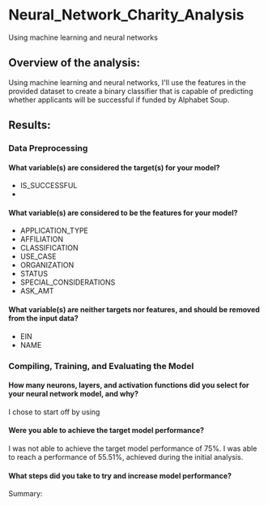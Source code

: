# Neural_Network_Charity_Analysis
Using machine learning and neural networks

## Overview of the analysis: 

Using machine learning and neural networks, I'll use the features in the provided dataset to create a binary classifier that is capable of predicting whether applicants will be successful if funded by Alphabet Soup.

## Results:
### Data Preprocessing

#### What variable(s) are considered the target(s) for your model?
- IS_SUCCESSFUL
- 
#### What variable(s) are considered to be the features for your model?
- APPLICATION_TYPE
- AFFILIATION
- CLASSIFICATION
- USE_CASE
- ORGANIZATION
- STATUS
- SPECIAL_CONSIDERATIONS
- ASK_AMT

#### What variable(s) are neither targets nor features, and should be removed from the input data?
- EIN
- NAME

### Compiling, Training, and Evaluating the Model
#### How many neurons, layers, and activation functions did you select for your neural network model, and why?
I chose to start off by using 

#### Were you able to achieve the target model performance?
I was not able to achieve the target model performance of 75%. I was able to reach a performance of 55.51%, achieved during the initial analysis.
#### What steps did you take to try and increase model performance?


Summary: 
